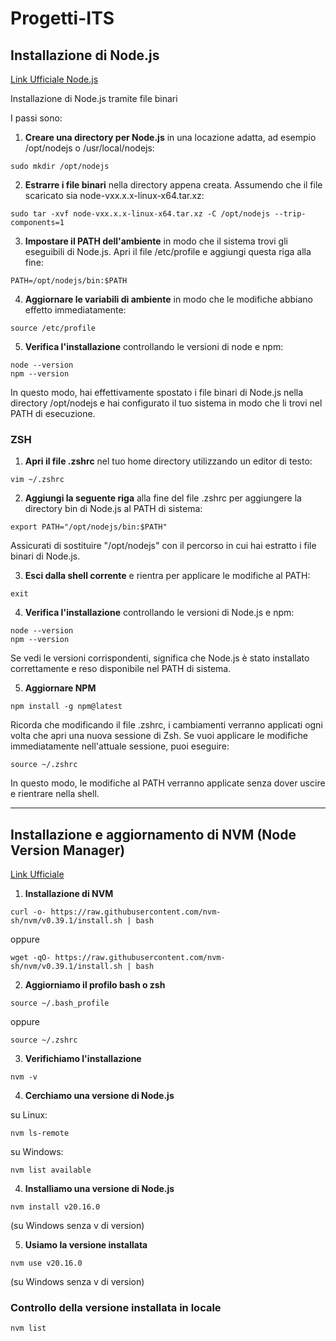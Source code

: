 # Progetti-ITS

## Installazione di Node.js

[Link Ufficiale Node.js](https://nodejs.org/en/download/prebuilt-binaries)

Installazione di Node.js tramite file binari

I passi sono:

1. **Creare una directory per Node.js** in una locazione adatta, ad esempio /opt/nodejs o /usr/local/nodejs:
   
```
sudo mkdir /opt/nodejs
```

2. **Estrarre i file binari** nella directory appena creata. Assumendo che il file scaricato sia node-vxx.x.x-linux-x64.tar.xz:

```
sudo tar -xvf node-vxx.x.x-linux-x64.tar.xz -C /opt/nodejs --trip-components=1
```

3. **Impostare il PATH dell'ambiente** in modo che il sistema trovi gli eseguibili di Node.js. Apri il file /etc/profile e aggiungi questa riga alla fine:

```
PATH=/opt/nodejs/bin:$PATH
```

4. **Aggiornare le variabili di ambiente** in modo che le modifiche abbiano effetto immediatamente:

```
source /etc/profile
```

5. **Verifica l'installazione** controllando le versioni di node e npm:

```
node --version
npm --version
```

In questo modo, hai effettivamente spostato i file binari di Node.js nella directory /opt/nodejs e hai configurato il tuo sistema in modo che li trovi nel PATH di esecuzione.


### ZSH

1. **Apri il file .zshrc** nel tuo home directory utilizzando un editor di testo:

```
vim ~/.zshrc
```

2. **Aggiungi la seguente riga** alla fine del file .zshrc per aggiungere la directory bin di Node.js al PATH di sistema:

```
export PATH="/opt/nodejs/bin:$PATH"
```

Assicurati di sostituire "/opt/nodejs" con il percorso in cui hai estratto i file binari di Node.js.


3. **Esci dalla shell corrente** e rientra per applicare le modifiche al PATH:

```
exit
```

4. **Verifica l'installazione** controllando le versioni di Node.js e npm:

```
node --version
npm --version
```

Se vedi le versioni corrispondenti, significa che Node.js è stato installato correttamente e reso disponibile nel PATH di sistema.

5. **Aggiornare NPM**
```
npm install -g npm@latest
```

Ricorda che modificando il file .zshrc, i cambiamenti verranno applicati ogni volta che apri una nuova sessione di Zsh. Se vuoi applicare le modifiche immediatamente nell'attuale sessione, puoi eseguire:

```
source ~/.zshrc
```

In questo modo, le modifiche al PATH verranno applicate senza dover uscire e rientrare nella shell.

---

## Installazione e aggiornamento di NVM (Node Version Manager)

[Link Ufficiale](https://github.com/nvm-sh/nvm?tab=readme-ov-file "NVM")

1. **Installazione di NVM**

```
curl -o- https://raw.githubusercontent.com/nvm-sh/nvm/v0.39.1/install.sh | bash
```
oppure
```
wget -qO- https://raw.githubusercontent.com/nvm-sh/nvm/v0.39.1/install.sh | bash
```

2. **Aggiorniamo il profilo bash o zsh**

```
source ~/.bash_profile
```
oppure
```
source ~/.zshrc
```

3. **Verifichiamo l'installazione**

```
nvm -v
```

4. **Cerchiamo una versione di Node.js**

su Linux:
```
nvm ls-remote
```
su Windows:
```
nvm list available
```

4. **Installiamo una versione di Node.js**

```
nvm install v20.16.0
```
(su Windows senza v di version)

5. **Usiamo la versione installata**
```
nvm use v20.16.0
```
(su Windows senza v di version)

### Controllo della versione installata in locale
```
nvm list
```
